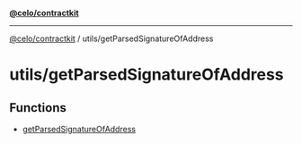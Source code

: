 [**@celo/contractkit**](../../README.md)

***

[@celo/contractkit](../../modules.md) / utils/getParsedSignatureOfAddress

# utils/getParsedSignatureOfAddress

## Functions

- [getParsedSignatureOfAddress](functions/getParsedSignatureOfAddress.md)
